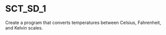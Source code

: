 # SCT_SD_1
Create a program that converts temperatures between Celsius, Fahrenheit, and Kelvin scales.
